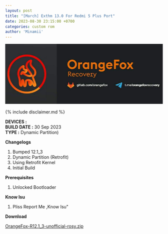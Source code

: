 ```yaml
---
layout: post
title: "[March] Exthm 13.0 For Redmi 5 Plus Port"
date: 2023-08-30 23:15:00 +0700
categories: custom rom
author: 'Minamii'
---
```

![Exthm Banner](/assets/images/banner/Ofox.jpg)

{% include disclaimer.md %}

**DEVICES :** <br>
**BUILD DATE :** 30 Sep 2023<br>
**TYPE :** Dynamic Partition)

**Changelogs**
<ol>
    <li>Bumped 12.1_3</li>
    <li>Dynamic Partition (Retrofit)</li>
    <li>Using Retrofit Kernel </li>
    <li>Initial Build</li>
</ol>

**Prerequisites**
<ol>
    <li>Unlocked Bootloader</li>
</ol>

**Know Isu**
<ol>
    <li>Pliss Report Me ,Know Isu"</li>
</ol>

**Download**

[OrangeFox-R12.1_3-unofficial-rosy.zip](https://drive.google.com/file/d/1K6i0q0J84LsrPGMk9D3xN-AAV--FwYmk/view?usp=sharing)




